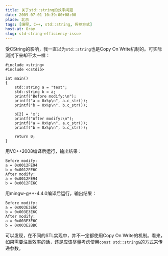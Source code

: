 ```yaml
---
title: 关于std::string的效率问题
date: 2009-07-01 10:39:00+08:00
place: 北京
tags: [编程, C++, std::string, 传参方式]
host-at: Oray
slug: std-string-efficiency-issue
---
```

受CString的影响，我一直以为`std::string`也是Copy On Write机制的。可实际测试下来却不太一样：

    #include <string>
    #include <cstdio>

    int main()
    {
        std::string a = "test";
        std::string b = a;
        printf("Before modify:\n");
        printf("a = 0x%p\n", a.c_str());
        printf("b = 0x%p\n", b.c_str());

        b[2] = 'x';
        printf("After modify:\n");
        printf("a = 0x%p\n", a.c_str());
        printf("b = 0x%p\n", b.c_str());

        return 0;
    }

用VC++2008编译后运行，输出结果：

    Before modify:
    a = 0x0012FE94
    b = 0x0012FE6C
    After modify:
    a = 0x0012FE94
    b = 0x0012FE6C

用mingw-g++-4.4.0编译后运行，输出结果：

    Before modify:
    a = 0x003E3E6C
    b = 0x003E3E6C
    After modify:
    a = 0x003E3E6C
    b = 0x003E2BBC

可以发现，在不同的STL实现中，并不一定都使用Copy On Write的机制。看来，如果需要注重效率的话，还是应该尽量考虑使用`const std::string&`的方式来传递参数。
